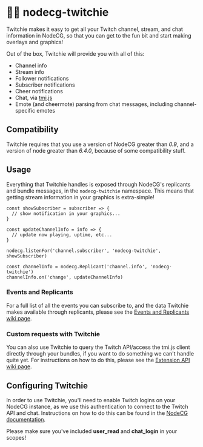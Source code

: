 # 🤖💜 nodecg-twitchie

Twitchie makes it easy to get all your Twitch channel, stream, and chat information in NodeCG, so that you can get to the fun bit and start making overlays and graphics!

Out of the box, Twitchie will provide you with all of this:

* Channel info
* Stream info
* Follower notifications
* Subscriber notifications
* Cheer notifications
* Chat, via [tmi.js](https://tmijs.org/)
* Emote (and cheermote) parsing from chat messages, including channel-specific emotes

## Compatibility
Twitchie requires that you use a version of NodeCG greater than *0.9*, and a version of node greater than *6.4.0*, because of some compatibility stuff.

## Usage

Everything that Twitchie handles is exposed through NodeCG's replicants and bundle messages, in the `nodecg-twitchie` namespace. This means that getting stream information in your graphics is extra-simple!

```
const showSubscriber = subscriber => {
  // show notification in your graphics...
}

const updateChannelInfo = info => {
  // update now playing, uptime, etc...
}

nodecg.listenFor('channel.subscriber', 'nodecg-twitchie', showSubscriber)

const channelInfo = nodecg.Replicant('channel.info', 'nodecg-twitchie')
channelInfo.on('change', updateChannelInfo)
```

### Events and Replicants

For a full list of all the events you can subscribe to, and the data Twitchie makes available through replicants, please see the [Events and Replicants wiki page](https://github.com/helloitsdan/nodecg-twitchie/wiki/Events-and-Replicants).

### Custom requests with Twitchie

You can also use Twitchie to query the Twitch API/access the tmi.js client directly through your bundles, if you want to do something we can't handle quite yet. For instructions on how to do this, please see the [Extension API wiki page](https://github.com/helloitsdan/nodecg-twitchie/wiki/Extension-API).

## Configuring Twitchie

In order to use Twitchie, you'll need to enable Twitch logins on your NodeCG instance, as we use this authentication to connect to the Twitch API and chat. Instructions on how to do this can be found in the [NodeCG documentation](http://nodecg.com/tutorial-nodecg-configuration.html).

Please make sure you've included **user_read** and **chat_login** in your scopes!
